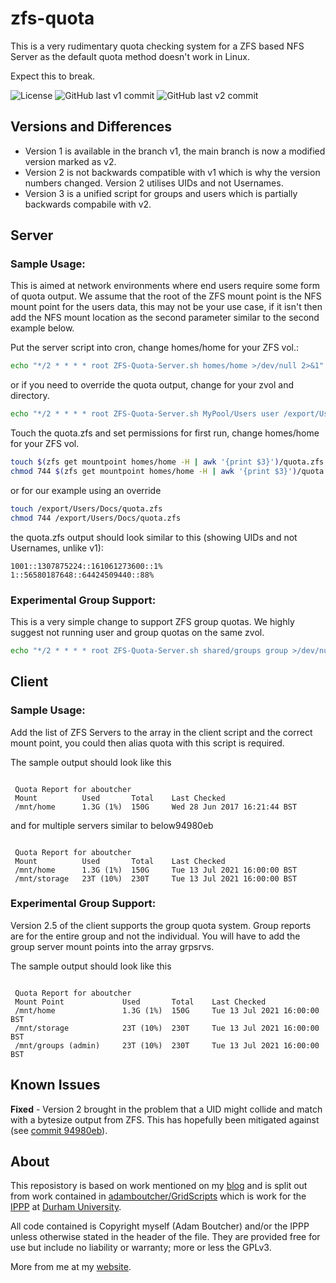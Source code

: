 # zfs-quota
This is a very rudimentary quota checking system for a ZFS based NFS Server as the default quota method doesn't work in Linux.

Expect this to break.

![License](https://img.shields.io/github/license/adamboutcher/zfs-quota?color=green&label=License&logoColor=white) ![GitHub last v1 commit](https://img.shields.io/github/last-commit/adamboutcher/zfs-quota/v1?label=Last%20v1%20Commit&logo=github&logoColor=white) ![GitHub last v2 commit](https://img.shields.io/github/last-commit/adamboutcher/zfs-quota/main?label=Last%20v2%20Commit&logo=github&logoColor=white)

## Versions and Differences
- Version 1 is available in the branch v1, the main branch is now a modified version marked as v2.
- Version 2 is not backwards compatible with v1 which is why the version numbers changed. Version 2 utilises UIDs and not Usernames.
- Version 3 is a unified script for groups and users which is partially backwards compabile with v2.

## Server
### Sample Usage:
This is aimed at network environments where end users require some form of quota output.
We assume that the root of the ZFS mount point is the NFS mount point for the users data, this may not be your use case, if it isn't then add the NFS mount location as the second parameter similar to the second example below.

Put the server script into cron, change homes/home for your ZFS vol.:
```bash
echo "*/2 * * * * root ZFS-Quota-Server.sh homes/home >/dev/null 2>&1" >> /etc/cron.d/zfs-quota
```
or if you need to override the quota output, change for your zvol and directory.
```bash
echo "*/2 * * * * root ZFS-Quota-Server.sh MyPool/Users user /export/Users/Docs >/dev/null 2>&1" >> /etc/cron.d/zfs-quota
```

Touch the quota.zfs and set permissions for first run, change homes/home for your ZFS vol.
```bash
touch $(zfs get mountpoint homes/home -H | awk '{print $3}')/quota.zfs
chmod 744 $(zfs get mountpoint homes/home -H | awk '{print $3}')/quota.zfs
```
or for our example using an override
```bash
touch /export/Users/Docs/quota.zfs
chmod 744 /export/Users/Docs/quota.zfs
```

the quota.zfs output should look similar to this (showing UIDs and not Usernames, unlike v1):
```
1001::1307875224::161061273600::1%
1::56580187648::64424509440::88%
```
### Experimental Group Support:
This is a very simple change to support ZFS group quotas. We highly suggest not running user and group quotas on the same zvol.
```bash
echo "*/2 * * * * root ZFS-Quota-Server.sh shared/groups group >/dev/null 2>&1" >> /etc/cron.d/zfs-quota
```

## Client
### Sample Usage:
Add the list of ZFS Servers to the array in the client script and the correct mount point, you could then alias quota with this script is required.

The sample output should look like this
```

 Quota Report for aboutcher
 Mount          Used       Total    Last Checked
 /mnt/home      1.3G (1%)  150G     Wed 28 Jun 2017 16:21:44 BST

```
and for multiple servers similar to below94980eb
```

 Quota Report for aboutcher
 Mount          Used       Total    Last Checked
 /mnt/home      1.3G (1%)  150G     Tue 13 Jul 2021 16:00:00 BST
 /mnt/storage   23T (10%)  230T     Tue 13 Jul 2021 16:00:00 BST

```
### Experimental Group Support:
Version 2.5 of the client supports the group quota system. Group reports are for the entire group and not the individual.
You will have to add the group server mount points into the array grpsrvs.

The sample output should look like this
```

 Quota Report for aboutcher
 Mount Point             Used       Total    Last Checked
 /mnt/home               1.3G (1%)  150G     Tue 13 Jul 2021 16:00:00 BST
 /mnt/storage            23T (10%)  230T     Tue 13 Jul 2021 16:00:00 BST
 /mnt/groups (admin)     23T (10%)  230T     Tue 13 Jul 2021 16:00:00 BST

```


## Known Issues
**Fixed** - Version 2 brought in the problem that a UID might collide and match with a bytesize output from ZFS. This has hopefully been mitigated against (see [commit 94980eb](https://github.com/adamboutcher/zfs-quota/commit/94980ebd455acc0d99e384bb116bd67def1ea45b)).

## About

This reposistory is based on work mentioned on my [blog](https://aboutcher.co.uk/2017/06/linux-zfs-quotas-hacked-solution/) and is split out from work contained in [adamboutcher/GridScripts](https://github.com/adamboutcher/Grid-Scripts) which is work for the [IPPP](https://www.ippp.dur.ac.uk) at [Durham University](https://www.dur.ac.uk).

All code contained is Copyright myself (Adam Boutcher) and/or the IPPP unless otherwise stated in the header of the file. They are provided free for use but include no liability or warranty; more or less the GPLv3.

More from me at my [website](http://www.aboutcher.co.uk).
